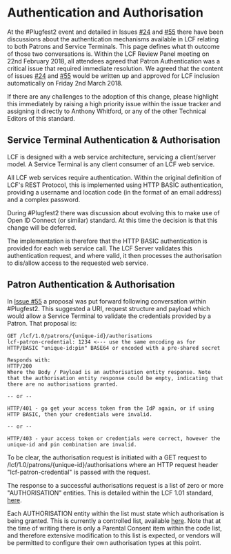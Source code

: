 # Authentication and Authorisation

At the #Plugfest2 event and detailed in Issues [#24](https://github.com/anthonywhitford/bic-lcf/issues/24) and [#55](https://github.com/anthonywhitford/bic-lcf/issues/55) there have been discussions about the authentication mechanisms available in LCF relating to both Patrons and Service Terminals. This page defines what th outcome of those two conversations is. Within the LCF Review Panel meeting on 22nd February 2018, all attendees agreed that Patron Authentication was a critical issue that required immediate resolution. We agreed that the content of issues [#24](https://github.com/anthonywhitford/bic-lcf/issues/24) and [#55](https://github.com/anthonywhitford/bic-lcf/issues/55) would be written up and approved for LCF inclusion automatically on Friday 2nd March 2018.

If there are any challenges to the adoption of this change, please highlight this immediately by raising a high priority issue within the issue tracker and assigning it directly to Anthony Whitford, or any of the other Technical Editors of this standard. 

## Service Terminal Authentication & Authorisation
LCF is designed with a web service architecture, servicing a client/server model. A Service Terminal is any client consumer of an LCF web service. 

All LCF web services require authentication. Within the original definition of LCF's REST Protocol, this is implemented using HTTP BASIC authentication, providing a username and location code (in the format of an email address) and a complex password.

During #Plugfest2 there was discussion about evolving this to make use of Open ID Connect (or similar) standard. At this time the decision is that this change will be deferred.

The implementation is therefore that the HTTP BASIC authentication is provided for each web service call. The LCF Server validates this authentication request, and where valid, it then processes the authorisation to dis/allow access to the requested web service. 

## Patron Authentication & Authorisation

In [Issue #55](https://github.com/anthonywhitford/bic-lcf/issues/55) a proposal was put forward following conversation within #Plugfest2. This suggested a URI, request structure and payload which would allow a Service Terminal to validate the credentials provided by a Patron. That proposal is:

    GET /lcf/1.0/patrons/{unique-id}/authorisations
    lcf-patron-credential: 1234 <--- use the same encoding as for HTTP/BASIC "unique-id:pin" BASE64 or encoded with a pre-shared secret
    
    Responds with:
    HTTP/200
    Where the Body / Payload is an authorisation entity response. Note that the authorisation entity response could be empty, indicating that there are no authorisations granted.

    -- or --

    HTTP/401 - go get your access token from the IdP again, or if using HTTP BASIC, then your credentials were invalid.

    -- or --

    HTTP/403 - your access token or credentials were correct, however the unique-id and pin combination are invalid.

To be clear, the authorisation request is initiated with a GET request to  /lcf/1.0/patrons/{unique-id}/authorisations where an HTTP request header "lcf-patron-credential" is passed with the request.

The response to a successful authorisations request is a list of zero or more "AUTHORISATION" entities. This is detailed within the LCF 1.01 standard, [here](https://github.com/anthonywhitford/bic-lcf/wiki/LCF-Version-1.0.1#e13). 

Each AUTHORISATION entity within the list must state which authorisation is being granted. This is currently a controlled list, available [here](https://github.com/anthonywhitford/bic-lcf/wiki/LCF-Code-Lists#AUT). Note that at the time of writing there is only a Parental Consent item within the code list, and therefore extensive modification to this list is expected, or vendors will be permitted to configure their own authorisation types at this point.


